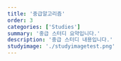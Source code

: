 ```yaml
---
title: '중급알고리즘'
order: 3
categories: ['Studies']
summary: '중급 스터디 요약입니다.'
description: '중급 스터디 내용입니다.'
studyimage: './studyimagetest.png'
---
```

